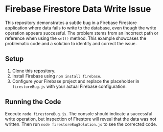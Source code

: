 # Firebase Firestore Data Write Issue

This repository demonstrates a subtle bug in a Firebase Firestore application where data fails to write to the database, even though the write operation appears successful.  The problem stems from an incorrect path or reference when using the `set()` method. This example showcases the problematic code and a solution to identify and correct the issue.

## Setup

1.  Clone this repository.
2.  Install Firebase using `npm install firebase`.
3.  Configure your Firebase project and replace the placeholder in `firestoreBug.js` with your actual Firebase configuration.

## Running the Code

Execute `node firestoreBug.js`. The console should indicate a successful write operation, but inspection of Firestore will reveal that the data was not written.  Then run `node firestoreBugSolution.js` to see the corrected code.